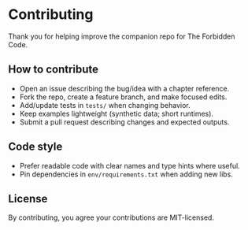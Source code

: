 Contributing
============

Thank you for helping improve the companion repo for The Forbidden Code.

How to contribute
-----------------
- Open an issue describing the bug/idea with a chapter reference.
- Fork the repo, create a feature branch, and make focused edits.
- Add/update tests in `tests/` when changing behavior.
- Keep examples lightweight (synthetic data; short runtimes).
- Submit a pull request describing changes and expected outputs.

Code style
----------
- Prefer readable code with clear names and type hints where useful.
- Pin dependencies in `env/requirements.txt` when adding new libs.

License
-------
By contributing, you agree your contributions are MIT-licensed.


